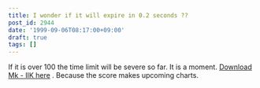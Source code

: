 ```yaml
---
title: I wonder if it will expire in 0.2 seconds ??
post_id: 2944
date: '1999-09-06T08:17:00+09:00'
draft: true
tags: []
---
```


If it is over 100 the time limit will be severe so far. It is a moment. [Download Mk - IIK here](https://danmaq.com/2938) . Because the score makes upcoming charts.
